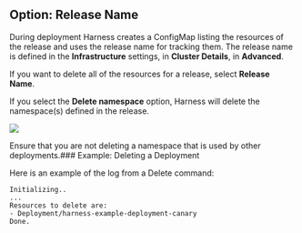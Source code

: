 ## Option: Release Name

During deployment Harness creates a ConfigMap listing the resources of the release and uses the release name for tracking them. The release name is defined in the **Infrastructure** settings, in **Cluster Details**, in **Advanced**.

If you want to delete all of the resources for a release, select **Release Name**.

If you select the **Delete namespace** option, Harness will delete the namespace(s) defined in the release.

![](./static/delete-kubernetes-resources-20.png)

Ensure that you are not deleting a namespace that is used by other deployments.### Example: Deleting a Deployment

Here is an example of the log from a Delete command:

```
Initializing..  
...  
Resources to delete are:   
- Deployment/harness-example-deployment-canary  
Done.
```
